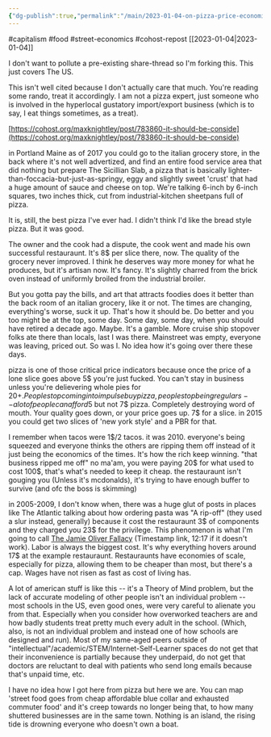 ```yaml
---
{"dg-publish":true,"permalink":"/main/2023-01-04-on-pizza-price-economics-and-what-it-reveals/","noteIcon":"","created":"2023-08-09T16:42:06.355-04:00","updated":"2023-10-06T22:46:36.917-04:00"}
---
```


#capitalism #food #street-economics #cohost-repost 
[[2023-01-04\|2023-01-04]]

I don't want to pollute a pre-existing share-thread so I'm forking this. This just covers The US.

This isn't well cited because I don't actually care that much. You're reading some rando, treat it accordingly. I am not a pizza expert, just someone who is involved in the hyperlocal gustatory import/export business (which is to say, I eat things sometimes, as a treat).

[https://cohost.org/maxknightley/post/783860-it-should-be-conside](https://cohost.org/maxknightley/post/783860-it-should-be-conside)

in Portland Maine as of 2017 you could go to the italian grocery store, in the back where it's not well advertized, and find an entire food service area that did nothing but prepare The Sicillian Slab, a pizza that is basically lighter-than-foccacia-but-just-as-springy, eggy and slightly sweet 'crust' that had a huge amount of sauce and cheese on top. We're talking 6-inch by 6-inch squares, two inches thick, cut from industrial-kitchen sheetpans full of pizza.

It is, still, the best pizza I've ever had. I didn't think I'd like the bread style pizza. But it was good.

The owner and the cook had a dispute, the cook went and made his own successful restauraunt. It's 8$ per slice there, now. The quality of the grocery never improved. I think he deserves way more money for what he produces, but it's artisan now. It's fancy. It's slightly charred from the brick oven instead of uniformly broiled from the industrial broiler.

But you gotta pay the bills, and art that attracts foodies does it better than the back room of an italian grocery, like it or not. The times are changing, everything's worse, suck it up. That's how it should be. Do better and you too might be at the top, some day. Some day, some day, when you should have retired a decade ago. Maybe. It's a gamble. More cruise ship stopover folks ate there than locals, last I was there. Mainstreet was empty, everyone was leaving, priced out. So was I. No idea how it's going over there these days.

pizza is one of those critical price indicators because once the price of a lone slice goes above 5$ you're just fucked. You can't stay in business unless you're delievering whole pies for 20$+. People stop coming in to impulse buy pizza, people stop being regulars -- a lot of people can afford 5$ but not 7$ pizza. Completely destroying word of mouth. Your quality goes down, or your price goes up. 7$ for a slice. in 2015 you could get two slices of 'new york style' and a PBR for that.

I remember when tacos were 1$/2 tacos. it was 2010. everyone's being squeezed and everyone thinks the others are ripping them off instead of it just being the economics of the times. It's how the rich keep winning. "that business ripped me off" no ma'am, you were paying 20$ for what used to cost 100$, that's what's needed to keep it cheap. the restauraunt isn't gouging you (Unless it's mcdonalds), it's trying to have enough buffer to survive (and ofc the boss is skimming)

in 2005-2009, I don't know when, there was a huge glut of posts in places like The Atlantic talking about how ordering pasta was "A rip-off" (they used a slur instead, generally) because it cost the restauraunt 3$ of components and they charged you 23$ for the privilege. This phenomenon is what I'm going to call [The Jamie Oliver Fallacy](https://youtu.be/V-a9VDIbZCU?t=737) (Timestamp link, 12:17 if it doesn't work). Labor is always the biggest cost. It's why everything hovers around 17$ at the example restauraunt. Restauraunts have economies of scale, especially for pizza, allowing them to be cheaper than most, but there's a cap. Wages have not risen as fast as cost of living has.

A lot of american stuff is like this -- it's a Theory of Mind problem, but the lack of accurate modeling of other people isn't an individual problem -- most schools in the US, even good ones, were very careful to alienate you from that. Especially when you consider how overworked teachers are and how badly students treat pretty much every adult in the school. (Which, also, is not an individual problem and instead one of how schools are designed and run). Most of my same-aged peers outside of "intellectual"/academic/STEM/Internet-Self-Learner spaces do not get that their inconvenience is partially because they underpaid, do not get that doctors are reluctant to deal with patients who send long emails because that's unpaid time, etc.

I have no idea how I got here from pizza but here we are. You can map 'street food goes from cheap affordable blue collar and exhausted commuter food' and it's creep towards no longer being that, to how many shuttered businesses are in the same town. Nothing is an island, the rising tide is drowning everyone who doesn't own a boat.